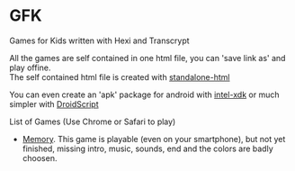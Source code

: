 # GFK  

Games for Kids written with Hexi and Transcrypt  

All the games are self contained in one html file, you can 'save link as' and play offine.   
The self contained html file is created with [standalone-html](https://github.com/jgm/standalone-html)

You can even create an 'apk' package for android with [intel-xdk](https://software.intel.com/fr-fr/intel-xdk) or much simpler with [DroidScript](http://droidscript.org/)

List of Games (Use Chrome or Safari to play)    

* [Memory](https://rawgit.com/artyprog/GFK/master/halloffame/memory.html). This game is playable (even on your smartphone), but not yet    finished, missing intro, music, sounds, end and the colors are badly choosen.  






